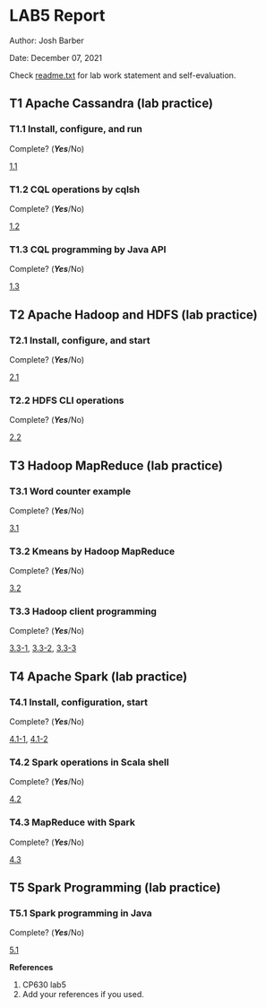 # LAB5 Report

Author: Josh Barber

Date: December 07, 2021

Check [readme.txt](readme.txt) for lab work statement and self-evaluation.

## T1 Apache Cassandra (lab practice)

### T1.1 Install, configure, and run

Complete? (***Yes***/No)



[1.1](images/1.1.png)



### T1.2 CQL operations by cqlsh

Complete? (***Yes***/No)



[1.2](images/1.2.png)



### T1.3 CQL programming by Java API

Complete? (***Yes***/No)



[1.3](images/1.3.png)



## T2 Apache Hadoop and HDFS (lab practice)

### T2.1 Install, configure, and start

Complete? (***Yes***/No)



[2.1](images/2.1.png)



### T2.2 HDFS CLI operations

Complete? (***Yes***/No)



[2.2](images/2.2.png)



## T3 Hadoop MapReduce (lab practice)

### T3.1 Word counter example

Complete? (***Yes***/No)



[3.1](images/3.1.png)



### T3.2 Kmeans by Hadoop MapReduce

Complete? (***Yes***/No)



[3.2](images/3.2.png)



### T3.3 Hadoop client programming

Complete? (***Yes***/No)



[3.3-1](images/3.3-1.png),
[3.3-2](images/3.3-2.png),
[3.3-3](images/3.3-3.png)



## T4 Apache Spark (lab practice)

### T4.1 Install, configuration, start

Complete? (***Yes***/No)



[4.1-1](images/4.1-1.png),
[4.1-2](images/4.1-2.png)


### T4.2 Spark operations in Scala shell

Complete? (***Yes***/No)



[4.2](images/4.2.png)



### T4.3 MapReduce with Spark

Complete? (***Yes***/No)



[4.3](images/4.3.png)



## T5 Spark Programming (lab practice)

### T5.1 Spark programming in Java

Complete? (***Yes***/No)



[5.1](images/5.1.png)




**References**

1. CP630 lab5
2. Add your references if you used.
